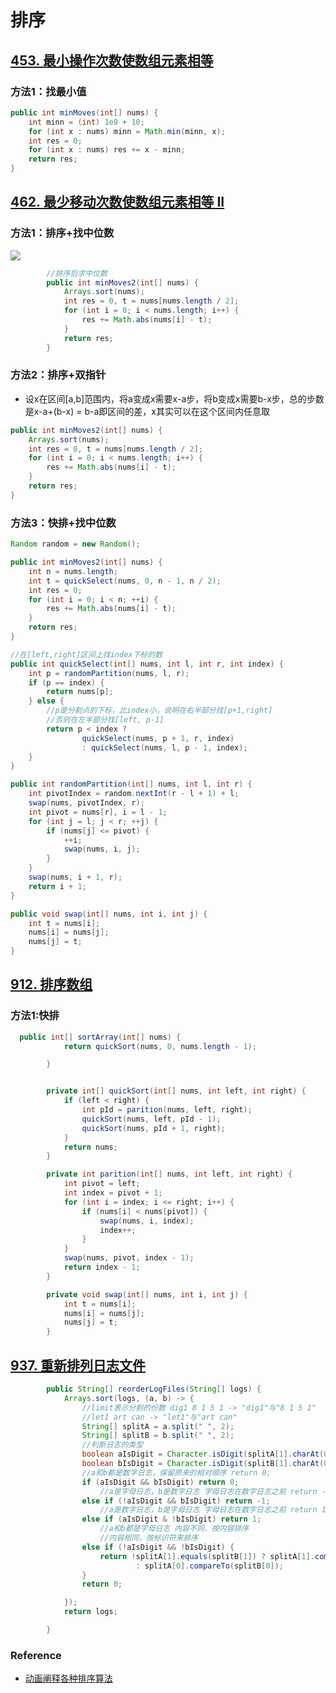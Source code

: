 # 排序

> 





## [453. 最小操作次数使数组元素相等](https://leetcode.cn/problems/minimum-moves-to-equal-array-elements/)

### 方法1：找最小值

```java
public int minMoves(int[] nums) {
    int minn = (int) 1e9 + 10;
    for (int x : nums) minn = Math.min(minn, x);
    int res = 0;
    for (int x : nums) res += x - minn;
    return res;
}
```







## [462. 最少移动次数使数组元素相等 II](https://leetcode.cn/problems/minimum-moves-to-equal-array-elements-ii/)

### 方法1：排序+找中位数

![](https://wat1r-1311637112.cos.ap-shanghai.myqcloud.com/imgs/20220519080213.png)

```java
        //排序后求中位数
        public int minMoves2(int[] nums) {
            Arrays.sort(nums);
            int res = 0, t = nums[nums.length / 2];
            for (int i = 0; i < nums.length; i++) {
                res += Math.abs(nums[i] - t);
            }
            return res;
        }
```

### 方法2：排序+双指针

- 设x在区间[a,b]范围内，将a变成x需要x-a步，将b变成x需要b-x步，总的步数是x-a+(b-x) = b-a即区间的差，x其实可以在这个区间内任意取

```java
public int minMoves2(int[] nums) {
    Arrays.sort(nums);
    int res = 0, t = nums[nums.length / 2];
    for (int i = 0; i < nums.length; i++) {
        res += Math.abs(nums[i] - t);
    }
    return res;
}
```

### 方法3：快排+找中位数

```java
Random random = new Random();

public int minMoves2(int[] nums) {
    int n = nums.length;
    int t = quickSelect(nums, 0, n - 1, n / 2);
    int res = 0;
    for (int i = 0; i < n; ++i) {
        res += Math.abs(nums[i] - t);
    }
    return res;
}

//在[left,right]区间上找index下标的数
public int quickSelect(int[] nums, int l, int r, int index) {
    int p = randomPartition(nums, l, r);
    if (p == index) {
        return nums[p];
    } else {
        //p是分割点的下标，比index小，说明在右半部分找[p+1,right]
        //否则在左半部分找[left, p-1]
        return p < index ?
                quickSelect(nums, p + 1, r, index)
                : quickSelect(nums, l, p - 1, index);
    }
}

public int randomPartition(int[] nums, int l, int r) {
    int pivotIndex = random.nextInt(r - l + 1) + l;
    swap(nums, pivotIndex, r);
    int pivot = nums[r], i = l - 1;
    for (int j = l; j < r; ++j) {
        if (nums[j] <= pivot) {
            ++i;
            swap(nums, i, j);
        }
    }
    swap(nums, i + 1, r);
    return i + 1;
}

public void swap(int[] nums, int i, int j) {
    int t = nums[i];
    nums[i] = nums[j];
    nums[j] = t;
}
```



## [912. 排序数组](https://leetcode-cn.com/problems/sort-an-array/)

### 方法1:快排

```java
  public int[] sortArray(int[] nums) {
            return quickSort(nums, 0, nums.length - 1);

        }


        private int[] quickSort(int[] nums, int left, int right) {
            if (left < right) {
                int pId = parition(nums, left, right);
                quickSort(nums, left, pId - 1);
                quickSort(nums, pId + 1, right);
            }
            return nums;
        }

        private int parition(int[] nums, int left, int right) {
            int pivot = left;
            int index = pivot + 1;
            for (int i = index; i <= right; i++) {
                if (nums[i] < nums[pivot]) {
                    swap(nums, i, index);
                    index++;
                }
            }
            swap(nums, pivot, index - 1);
            return index - 1;
        }

        private void swap(int[] nums, int i, int j) {
            int t = nums[i];
            nums[i] = nums[j];
            nums[j] = t;
        }
```





## [937. 重新排列日志文件](https://leetcode-cn.com/problems/reorder-data-in-log-files/)

```java
        public String[] reorderLogFiles(String[] logs) {
            Arrays.sort(logs, (a, b) -> {
                //limit表示分割的份数 dig1 8 1 5 1 -> "dig1"与"8 1 5 1"
                //let1 art can -> "let1"与"art can"
                String[] splitA = a.split(" ", 2);
                String[] splitB = b.split(" ", 2);
                //判断日志的类型
                boolean aIsDigit = Character.isDigit(splitA[1].charAt(0));
                boolean bIsDigit = Character.isDigit(splitB[1].charAt(0));
                //a和b都是数字日志，保留原来的相对顺序 return 0;
                if (aIsDigit && bIsDigit) return 0;
                    //a是字母日志，b是数字日志 字母日志在数字日志之前 return -1;
                else if (!aIsDigit && bIsDigit) return -1;
                    //a是数字日志，b是字母日志 字母日志在数字日志之前 return 1;
                else if (aIsDigit & !bIsDigit) return 1;
                    //a和b都是字母日志 内容不同，按内容排序
                    //内容相同，按标识符来排序
                else if (!aIsDigit && !bIsDigit) {
                    return !splitA[1].equals(splitB[1]) ? splitA[1].compareTo(splitB[1])
                            : splitA[0].compareTo(splitB[0]);
                }
                return 0;

            });
            return logs;

        }
```







### Reference

- [动画阐释各种排序算法](https://www.bilibili.com/video/BV13Y4y1H7j5)
